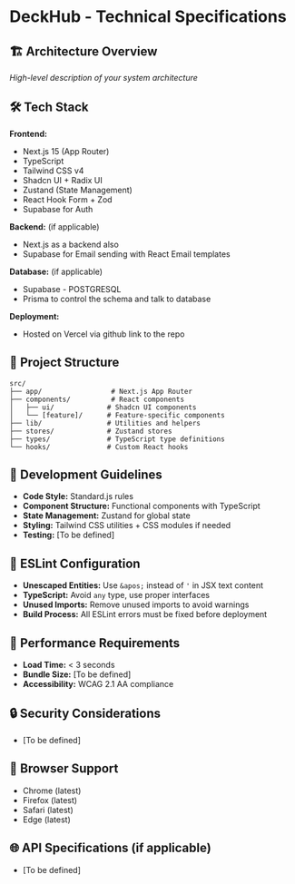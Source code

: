 # DeckHub - Technical Specifications

## 🏗️ **Architecture Overview**

_High-level description of your system architecture_

## 🛠️ **Tech Stack**

**Frontend:**

- Next.js 15 (App Router)
- TypeScript
- Tailwind CSS v4
- Shadcn UI + Radix UI
- Zustand (State Management)
- React Hook Form + Zod
- Supabase for Auth

**Backend:** (if applicable)

- Next.js as a backend also
- Supabase for Email sending with React Email templates

**Database:** (if applicable)

- Supabase - POSTGRESQL
- Prisma to control the schema and talk to database

**Deployment:**

- Hosted on Vercel via github link to the repo

## 📁 **Project Structure**

```
src/
├── app/                 # Next.js App Router
├── components/          # React components
│   ├── ui/             # Shadcn UI components
│   └── [feature]/      # Feature-specific components
├── lib/                # Utilities and helpers
├── stores/             # Zustand stores
├── types/              # TypeScript type definitions
└── hooks/              # Custom React hooks
```

## 🔧 **Development Guidelines**

- **Code Style:** Standard.js rules
- **Component Structure:** Functional components with TypeScript
- **State Management:** Zustand for global state
- **Styling:** Tailwind CSS utilities + CSS modules if needed
- **Testing:** [To be defined]

## 📝 **ESLint Configuration**

- **Unescaped Entities:** Use `&apos;` instead of `'` in JSX text content
- **TypeScript:** Avoid `any` type, use proper interfaces
- **Unused Imports:** Remove unused imports to avoid warnings
- **Build Process:** All ESLint errors must be fixed before deployment

## 🚀 **Performance Requirements**

- **Load Time:** < 3 seconds
- **Bundle Size:** [To be defined]
- **Accessibility:** WCAG 2.1 AA compliance

## 🔒 **Security Considerations**

- [To be defined]

## 📱 **Browser Support**

- Chrome (latest)
- Firefox (latest)
- Safari (latest)
- Edge (latest)

## 🌐 **API Specifications** (if applicable)

- [To be defined]
